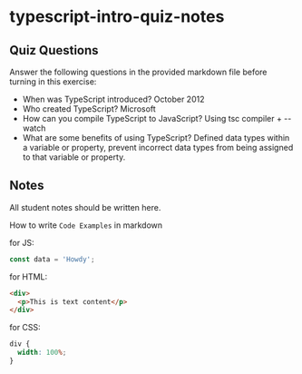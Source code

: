 # typescript-intro-quiz-notes

## Quiz Questions

Answer the following questions in the provided markdown file before turning in this exercise:

- When was TypeScript introduced?
  October 2012
- Who created TypeScript?
  Microsoft
- How can you compile TypeScript to JavaScript?
  Using tsc compiler + --watch
- What are some benefits of using TypeScript?
  Defined data types within a variable or property, prevent incorrect data types from being assigned to that variable or property.

## Notes

All student notes should be written here.

How to write `Code Examples` in markdown

for JS:

```js
const data = 'Howdy';
```

for HTML:

```html
<div>
  <p>This is text content</p>
</div>
```

for CSS:

```css
div {
  width: 100%;
}
```
